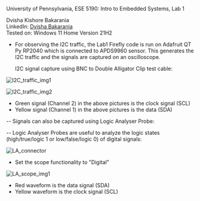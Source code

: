 University of Pennsylvania, ESE 5190: Intro to Embedded Systems, Lab 1
 
 Dvisha Kishore Bakarania
 <br />
 LinkedIn: [Dvisha Bakarania](https://www.linkedin.com/in/dvisha-bakarania-9370b2146?lipi=urn%3Ali%3Apage%3Ad_flagship3_profile_view_base_contact_details%3BNtJBfZpDTEKluhukjP7uqg%3D%3D) 
 <br />
 Tested on: Windows 11 Home Version 21H2

* For observing the I2C traffic, the Lab1 Firefly code is run on Adafruit QT Py RP2040 which is connected to APDS9960 sensor. This generates the I2C traffic and the signals are captured on an oscilloscope. 

  I2C signal capture using BNC to Double Alligator Clip test cable:

![I2C_traffic_img1](https://user-images.githubusercontent.com/114099174/200092513-9de696f3-642b-4b2b-a301-10b20495ec0b.jpeg)


![I2C_traffic_img2](https://user-images.githubusercontent.com/114099174/200092524-e14e3d75-e7d2-498d-b5a5-5f70e1cd702d.jpeg)

* Green signal (Channel 2) in the above pictures is the clock signal (SCL) 
  </br>
* Yellow signal (Channel 1) in the above pictures is the data (SDA)

-- Signals can also be captured using Logic Analyser Probe:

-- Logic Analyser Probes are useful to analyze the logic states (high/true/logic 1 or low/false/logic 0) of digital signals:

![LA_connector](https://user-images.githubusercontent.com/114099174/200093033-a9a4989e-dfcb-4c34-823f-727e25258352.png)

- Set the scope functionality to "Digital"

![LA_scope_img1](https://user-images.githubusercontent.com/114099174/200097410-ee6de91a-8f28-482c-8b34-fc93fa410f13.jpeg)


* Red waveform is the data signal (SDA)
* Yellow waveform is the clock signal (SCL)

